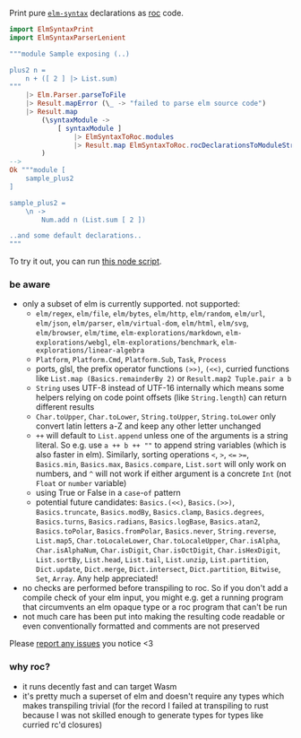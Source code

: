 Print pure [`elm-syntax`](https://dark.elm.dmy.fr/packages/stil4m/elm-syntax/latest/) declarations as
[roc](https://www.roc-lang.org/) code.

```elm
import ElmSyntaxPrint
import ElmSyntaxParserLenient

"""module Sample exposing (..)

plus2 n =
    n + ([ 2 ] |> List.sum)
"""
    |> Elm.Parser.parseToFile
    |> Result.mapError (\_ -> "failed to parse elm source code")
    |> Result.map
        (\syntaxModule ->
            [ syntaxModule ]
                |> ElmSyntaxToRoc.modules
                |> Result.map ElmSyntaxToRoc.rocDeclarationsToModuleString
        )
-->
Ok """module [
    sample_plus2
]

sample_plus2 =
    \n ->
        Num.add n (List.sum [ 2 ])

..and some default declarations..
"""
```

To try it out, you can
run [this node script](https://github.com/lue-bird/elm-syntax-to-roc/tree/main/node-elm-to-roc).

### be aware

-   only a subset of elm is currently supported. not supported:
    -   `elm/regex`, `elm/file`, `elm/bytes`, `elm/http`, `elm/random`, `elm/url`, `elm/json`, `elm/parser`, `elm/virtual-dom`,
        `elm/html`, `elm/svg`, `elm/browser`, `elm/time`, `elm-explorations/markdown`, `elm-explorations/webgl`, `elm-explorations/benchmark`, `elm-explorations/linear-algebra`
    -   `Platform`, `Platform.Cmd`, `Platform.Sub`, `Task`, `Process`
    -   ports, glsl, the prefix operator functions `(>>)`, `(<<)`,
        curried functions like `List.map (Basics.remainderBy 2)` or `Result.map2 Tuple.pair a b`
    -   `String` uses UTF-8 instead of UTF-16 internally which means some helpers relying on code point offsets (like `String.length`) can return different results
    - `Char.toUpper`, `Char.toLower`, `String.toUpper`, `String.toLower` only convert latin letters a-Z and keep any other letter unchanged
    -   `++` will default to `List.append` unless one of the arguments is a string literal. So e.g. use `a ++ b ++ ""` to append string variables (which is also faster in elm).
        Similarly, sorting operations `<`, `>`, `<=` `>=`, `Basics.min`, `Basics.max`, `Basics.compare`, `List.sort` will only work on numbers,
        and `^` will not work if either argument is a concrete `Int` (not `Float` or `number` variable)
    -   using True or False in a `case`-`of` pattern
    -   potential future candidates: `Basics.(<<)`, `Basics.(>>)`, `Basics.truncate`, `Basics.modBy`, `Basics.clamp`, `Basics.degrees`, `Basics.turns`,
        `Basics.radians`, `Basics.logBase`, `Basics.atan2`, `Basics.toPolar`, `Basics.fromPolar`, `Basics.never`, `String.reverse`, `List.map5`, `Char.toLocaleLower`, `Char.toLocaleUpper`, `Char.isAlpha`, `Char.isAlphaNum`, `Char.isDigit`, `Char.isOctDigit`, `Char.isHexDigit`, `List.sortBy`, `List.head`, `List.tail`, `List.unzip`, `List.partition`, `Dict.update`, `Dict.merge`, `Dict.intersect`, `Dict.partition`, `Bitwise`, `Set`, `Array`. Any help appreciated!
-   no checks are performed before transpiling to roc. So if you don't add a compile check of your elm input,
    you might e.g. get a running program that circumvents an elm opaque type or a roc program that can't be run
-   not much care has been put into making the resulting code readable or even conventionally formatted
    and comments are not preserved

Please [report any issues](https://github.com/lue-bird/elm-syntax-format/issues/new) you notice <3

### why roc?

-   it runs decently fast and can target Wasm
-   it's pretty much a superset of elm and doesn't require any types which makes transpiling trivial (for the record I failed at transpiling to rust because I was not skilled enough to generate types for types like curried rc'd closures)
